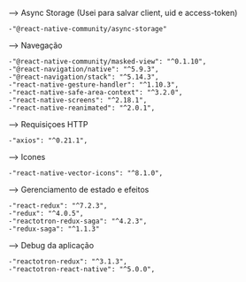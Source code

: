 
--> Async Storage (Usei para salvar client, uid e access-token)

    -"@react-native-community/async-storage"


--> Navegação

    -"@react-native-community/masked-view": "^0.1.10",
    -"@react-navigation/native": "^5.9.3",
    -"@react-navigation/stack": "^5.14.3",
    -"react-native-gesture-handler": "^1.10.3",
    -"react-native-safe-area-context": "^3.2.0",
    -"react-native-screens": "^2.18.1",
    -"react-native-reanimated": "^2.0.1",

--> Requisiçoes HTTP

    -"axios": "^0.21.1",

--> Icones

    -"react-native-vector-icons": "^8.1.0",

--> Gerenciamento de estado e efeitos

    -"react-redux": "^7.2.3",
    -"redux": "^4.0.5",
    -"reactotron-redux-saga": "^4.2.3",
    -"redux-saga": "^1.1.3"


--> Debug da aplicação
    
    -"reactotron-redux": "^3.1.3",
    -"reactotron-react-native": "^5.0.0",
